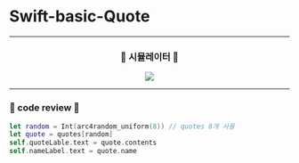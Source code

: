 # Swift-basic-Quote

<hr/>

<h3 align="center">🎥 시뮬레이터 🎥</h3>

<p align="center"><img src="https://user-images.githubusercontent.com/91595135/158622860-d1738624-baa0-41dd-b54d-3a52f8e17112.gif"> </p>

<hr/>

<h3>🔧 code review 🔧</h3>

```Swift
let random = Int(arc4random_uniform(8)) // quotes 8개 사용
let quote = quotes[random]
self.quoteLable.text = quote.contents
self.nameLabel.text = quote.name
```

